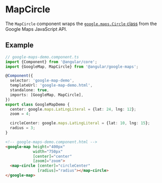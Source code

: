 # MapCircle

The `MapCircle` component wraps the [`google.maps.Circle` class](https://developers.google.com/maps/documentation/javascript/reference/polygon#Circle) from the Google Maps JavaScript API.

## Example

```typescript
// google-maps-demo.component.ts
import {Component} from '@angular/core';
import {GoogleMap, MapCircle} from '@angular/google-maps';

@Component({
  selector: 'google-map-demo',
  templateUrl: 'google-map-demo.html',
  standalone: true,
  imports: [GoogleMap, MapCircle],
})
export class GoogleMapDemo {
  center: google.maps.LatLngLiteral = {lat: 24, lng: 12};
  zoom = 4;

  circleCenter: google.maps.LatLngLiteral = {lat: 10, lng: 15};
  radius = 3;
}
```

```html
<!-- google-maps-demo.component.html -->
<google-map height="400px"
            width="750px"
            [center]="center"
            [zoom]="zoom">
  <map-circle [center]="circleCenter"
              [radius]="radius"></map-circle>
</google-map>
```
